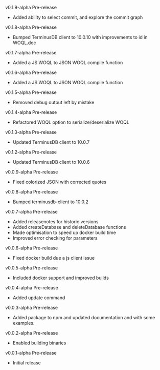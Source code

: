 v0.1.9-alpha Pre-release
* Added ability to select commit, and explore the commit graph

v0.1.8-alpha Pre-release
* Bumped TerminusDB client to 10.0.10 with improvements to id in WOQL.doc

v0.1.7-alpha Pre-release
* Added a JS WOQL to JSON WOQL compile function

v0.1.6-alpha Pre-release
* Added a JS WOQL to JSON WOQL compile function

v0.1.5-alpha Pre-release
* Removed debug output left by mistake

v0.1.4-alpha Pre-release
* Refactored WOQL option to serialize/deserialize WOQL

v0.1.3-alpha Pre-release
* Updated TerminusDB client to 10.0.7

v0.1.2-alpha Pre-release
* Updated TerminusDB client to 10.0.6

v0.0.9-alpha Pre-release
* Fixed colorized JSON with corrected quotes

v0.0.8-alpha Pre-release
* Bumped terminusdb-client to 10.0.2

v0.0.7-alpha Pre-release
* Added releasenotes for historic versions
* Added createDatabase and deleteDatabase functions
* Made optimisation to speed up docker build time
* Improved error checking for parameters

v0.0.6-alpha Pre-release
* Fixed docker build due a js client issue

v0.0.5-alpha Pre-release
* Included docker support and improved builds

v0.0.4-alpha Pre-release
* Added update command

v0.0.3-alpha Pre-release
* Added package to npm and updated documentation and with some examples.

v0.0.2-alpha Pre-release
* Enabled building binaries

v0.0.1-alpha Pre-release
* Initial release
